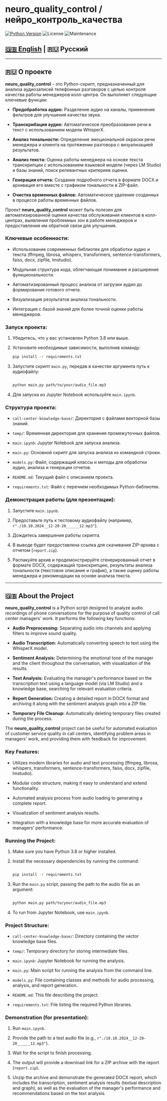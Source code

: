 # neuro_quality_control / нейро_контроль_качества

[![Python Version](https://img.shields.io/badge/python-3.8+-blue.svg)](https://www.python.org/downloads/)
![License](https://img.shields.io/badge/license-MIT-green.svg)
![Maintenance](https://img.shields.io/badge/Maintained--yes-brightgreen.svg)

## [🇬🇧 English](#english) | 🇷🇺 Русский

---

## 🇷🇺 О проекте

**neuro\_quality\_control** - это Python-скрипт, предназначенный для анализа аудиозаписей телефонных разговоров с целью контроля качества работы менеджеров колл-центра. Он выполняет следующие ключевые функции:

* **Предобработка аудио:** Разделение аудио на каналы, применение фильтров для улучшения качества звука.

* **Транскрибация аудио:** Автоматическое преобразование речи в текст с использованием модели WhisperX.

* **Анализ тональности:** Определение эмоциональной окраски речи менеджера и клиента на протяжении разговора с визуализацией результатов.

* **Анализ текста:** Оценка работы менеджера на основе текста транскрипции с использованием языковой модели (через LM Studio) и базы знаний, поиск релевантных критериев оценки.

* **Генерация отчета:** Создание подробного отчета в формате DOCX и архивация его вместе с графиком тональности в ZIP-файл.

* **Очистка временных файлов:** Автоматическое удаление созданных в процессе работы временных файлов.

Проект **neuro\_quality\_control** может быть полезен для автоматизированной оценки качества обслуживания клиентов в колл-центрах, выявления проблемных зон в работе менеджеров и предоставления им обратной связи для улучшения.

### Ключевые особенности:

* Использование современных библиотек для обработки аудио и текста (ffmpeg, librosa, whisperx, transformers, sentence-transformers, faiss, docx, zipfile, lmstudio).

* Модульная структура кода, облегчающая понимание и расширение функциональности.

* Автоматизированный процесс анализа от загрузки аудио до формирования готового отчета.

* Визуализация результатов анализа тональности.

* Интеграция с базой знаний для более точной оценки работы менеджеров.

### Запуск проекта:

1.  Убедитесь, что у вас установлен Python 3.8 или выше.

2.  Установите необходимые зависимости, выполнив команду:
    ```bash
    pip install -r requirements.txt
    ```
    
3.  Запустите скрипт `main.py`, передав в качестве аргумента путь к аудиофайлу:

    ```bash

    python main.py path/to/your/audio_file.mp3

    ```
4.  Для запуска из Jupyter Notebook используйте `main.ipynb`.

### Структура проекта:


* `call-center-knowledge-base/`: Директория с файлами векторной базы знаний.

* `temp/`: Временная директория для хранения промежуточных файлов.

* `main.ipynb`: Jupyter Notebook для запуска анализа.

* `main.py`: Основной скрипт для запуска анализа из командной строки.

* `models.py`: Файл, содержащий классы и методы для обработки аудио, анализа и генерации отчетов.

* `README.md`: Текущий файл с описанием проекта.

* `requirements.txt`: Файл с перечнем необходимых Python-библиотек.

### Демонстрация работы (для презентации):

1.  Запустите `main.ipynb`.

2.  Предоставьте путь к тестовому аудиофайлу (например, `r"./10.10.2024__12-20-20______12.mp3"`).

3.  Дождитесь завершения работы скрипта.

4.  В выводе будет предоставлена ссылка для скачивания ZIP-архива с отчетом (`report.zip`).

5.  Распакуйте архив и продемонстрируйте сгенерированный отчет в формате DOCX, содержащий транскрипцию, результаты анализа тональности (текстовое описание и график), а также оценку работы менеджера и рекомендации на основе анализа текста.

---

## <a name="english"></a>🇬🇧 About the Project

**neuro\_quality\_control** is a Python script designed to analyze audio recordings of phone conversations for the purpose of quality control of call center managers' work. It performs the following key functions:

* **Audio Preprocessing:** Separating audio into channels and applying filters to improve sound quality.

* **Audio Transcription:** Automatically converting speech to text using the WhisperX model.

* **Sentiment Analysis:** Determining the emotional tone of the manager and the client throughout the conversation, with visualization of the results.

* **Text Analysis:** Evaluating the manager's performance based on the transcription text using a language model (via LM Studio) and a knowledge base, searching for relevant evaluation 
criteria.

* **Report Generation:** Creating a detailed report in DOCX format and archiving it along with the sentiment analysis graph into a ZIP file.

* **Temporary File Cleanup:** Automatically deleting temporary files created during the process.

The **neuro\_quality\_control** project can be useful for automated evaluation of customer service quality in call centers, identifying problem areas in managers' work, and providing them with feedback for improvement.

### Key Features:

* Utilizes modern libraries for audio and text processing (ffmpeg, librosa, whisperx, transformers, sentence-transformers, faiss, docx, zipfile, lmstudio).

* Modular code structure, making it easy to understand and extend functionality.

* Automated analysis process from audio loading to generating a complete report.

* Visualization of sentiment analysis results.

* Integration with a knowledge base for more accurate evaluation of managers' performance.

### Running the Project:

1.  Make sure you have Python 3.8 or higher installed.

2.  Install the necessary dependencies by running the command:

    ```bash

    pip install -r requirements.txt

    ```
    
3.  Run the `main.py` script, passing the path to the audio file as an argument:

    ```bash

    python main.py path/to/your/audio_file.mp3

    ```
4.  To run from Jupyter Notebook, use `main.ipynb`.

### Project Structure:

* `call-center-knowledge-base/`: Directory containing the vector knowledge base files.

* `temp/`: Temporary directory for storing intermediate files.

* `main.ipynb`: Jupyter Notebook for running the analysis.

* `main.py`: Main script for running the analysis from the command line.

* `models.py`: File containing classes and methods for audio processing, analysis, and report generation.

* `README.md`: This file describing the project.

* `requirements.txt`: File listing the required Python libraries.

### Demonstration (for presentation):

1.  Run `main.ipynb`.

2.  Provide the path to a test audio file (e.g., `r"./10.10.2024__12-20-20______12.mp3"`).

3.  Wait for the script to finish processing.

4.  The output will provide a download link for a ZIP archive with the report (`report.zip`).

5.  Unzip the archive and demonstrate the generated DOCX report, which includes the transcription, sentiment analysis results (textual description and graph), as well as the evaluation of the manager's performance and recommendations based on the text analysis.
